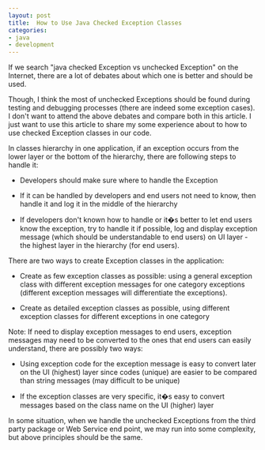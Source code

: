 ```yaml
---
layout: post
title:  How to Use Java Checked Exception Classes
categories:
- java
- development
---
```


If we search "java checked Exception vs unchecked Exception" on the Internet, there are a lot of debates about which one is better and should be used. 

Though, I think the most of unchecked Exceptions should be found during testing and debugging processes (there are indeed some exception cases). I don't want to attend the above debates and compare both in this article. I just want to use this article to share my some experience about to how to use checked Exception classes in our code. 

In classes hierarchy in one application, if an exception occurs from the lower layer or the bottom of the hierarchy,  there are following steps to handle it:      

* Developers should make sure where to handle the Exception 

* If it can be handled by developers and end users not need to know, then handle it and log it in the middle of the hierarchy 

* If developers don't known how to handle or it�s better to let end users know the exception, try to handle it if possible, log and display exception message (which should be understandable to end users) on UI layer - the highest layer in the hierarchy (for end users). 

There are two ways to create Exception classes in the application: 

* Create as few exception classes as possible: using a general exception class with different exception messages for one category exceptions (different exception messages will differentiate the exceptions). 

* Create as detailed exception classes as possible, using different exception classes for different exceptions in one category

Note: If need to display exception messages to end users, exception messages may need to be converted to the ones that end users can easily understand, there are possibly two ways: 

* Using exception code for the exception message is easy to convert later on the UI (highest) layer since codes (unique) are easier to be compared than string messages (may difficult to be unique)

* If the exception classes are very specific, it�s easy to convert  messages based on the class name on the UI (higher) layer

In some situation, when we handle the unchecked Exceptions from the third party package or Web Service end point, we may run into some complexity, but above principles should be the same. 